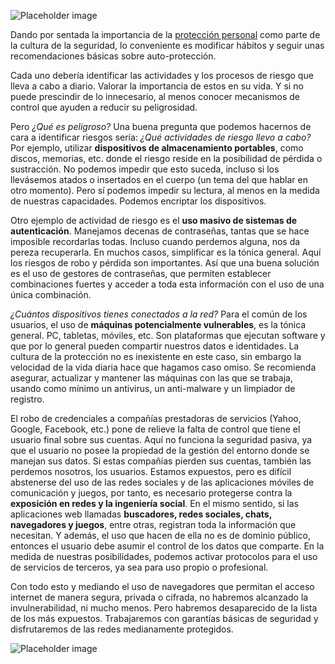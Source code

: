 ![Placeholder image](https://rocmpr.github.io/blog/assets/img/Sec001.jpg "Privacidad y Seguridad")

Dando por sentada la importancia de la [protección personal](https://rocmpr.github.io/blog/2019-10-28/Desarrollo-Seguro) como parte de la cultura de la seguridad, lo conveniente es modificar hábitos y seguir unas recomendaciones básicas sobre auto-protección.

Cada uno debería identificar las actividades y los procesos de riesgo que lleva a cabo a diario. Valorar la importancia de estos en su vida. Y si no puede prescindir de lo innecesario, al menos conocer mecanismos de control que ayuden a reducir su peligrosidad.

Pero _¿Qué es peligroso?_ Una buena pregunta que podemos hacernos de cara a identificar riesgos sería: _¿Qué actividades de riesgo llevo a cabo?_ Por ejemplo, utilizar **dispositivos de almacenamiento portables**, como discos, memorias, etc. donde el riesgo reside en la posibilidad de pérdida o sustracción. No podemos impedir que esto suceda, incluso si los llevásemos atados o insertados en el cuerpo (un tema del que hablar en otro momento). Pero sí podemos impedir su lectura, al menos en la medida de nuestras capacidades. Podemos encriptar los dispositivos.

Otro ejemplo de actividad de riesgo es el **uso masivo de sistemas de autenticación**. Manejamos decenas de contraseñas, tantas que se hace imposible recordarlas todas. Incluso cuando perdemos alguna, nos da pereza recuperarla. En muchos casos, simplificar es la tónica general. Aquí los riesgos de robo y pérdida son importantes. Así que una buena solución es el uso de gestores de contraseñas, que permiten establecer combinaciones fuertes y acceder a toda esta información con el uso de una única combinación.

_¿Cuántos dispositivos tienes conectados a la red?_ Para el común de los usuarios, el uso de **máquinas potencialmente vulnerables**, es la tónica general. PC, tabletas, móviles, etc. Son plataformas que ejecutan software y que por lo general pueden compartir nuestros datos e identidades. La cultura de la protección no es inexistente en este caso, sin embargo la velocidad de la vida diaria hace que hagamos caso omiso. Se recomienda asegurar, actualizar y mantener las máquinas con las que se trabaja, usando como mínimo un antivirus, un anti-malware y un limpiador de registro. 

El robo de credenciales a compañías prestadoras de servicios (Yahoo, Google, Facebook, etc.) pone de relieve la falta de control que tiene el usuario final sobre sus cuentas. Aquí no funciona la seguridad pasiva, ya que el usuario no posee la propiedad de la gestión del entorno donde se manejan sus datos. Si estas compañías pierden sus cuentas, también las perdemos nosotros, los usuarios. Estamos expuestos, pero es difícil abstenerse del uso de las redes sociales y de las aplicaciones móviles de comunicación y juegos, por tanto, es necesario protegerse contra la **exposición en redes y la ingeniería social**. En el mismo sentido, si las aplicaciones web llamadas **buscadores, redes sociales, chats, navegadores y juegos**, entre otras, registran toda la información que necesitan. Y además, el uso que hacen de ella no es de dominio público, entonces el usuario debe asumir el control de los datos que comparte. En la medida de nuestras posibilidades, podemos activar protocolos para el uso de servicios de terceros, ya sea para uso propio o profesional.

Con todo esto y mediando el uso de navegadores que permitan el acceso internet de manera segura, privada o cifrada, no habremos alcanzado la invulnerabilidad, ni mucho menos. Pero habremos desaparecido de la lista de los más expuestos. Trabajaremos con garantías básicas de seguridad y disfrutaremos de las redes medianamente protegidos.

![Placeholder image](https://rocmpr.github.io/blog/assets/img/Sec002.jpg "Privacidad y Seguridad")

